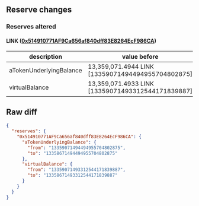 ## Reserve changes

### Reserves altered

#### LINK ([0x514910771AF9Ca656af840dff83E8264EcF986CA](https://etherscan.io/address/0x514910771AF9Ca656af840dff83E8264EcF986CA))

| description | value before | value after |
| --- | --- | --- |
| aTokenUnderlyingBalance | 13,359,071.4944 LINK [13359071494494955704802875] | 13,358,671.4944 LINK [13358671494494955704802875] |
| virtualBalance | 13,359,071.4933 LINK [13359071493312544171839887] | 13,358,671.4933 LINK [13358671493312544171839887] |


## Raw diff

```json
{
  "reserves": {
    "0x514910771AF9Ca656af840dff83E8264EcF986CA": {
      "aTokenUnderlyingBalance": {
        "from": "13359071494494955704802875",
        "to": "13358671494494955704802875"
      },
      "virtualBalance": {
        "from": "13359071493312544171839887",
        "to": "13358671493312544171839887"
      }
    }
  }
}
```